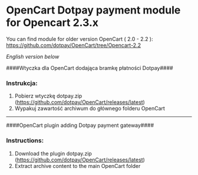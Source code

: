 OpenCart Dotpay payment module for Opencart 2.3.x
=====================
You can find module for older version OpenCart ( 2.0 - 2.2 ): https://github.com/dotpay/OpenCart/tree/Opencart-2.2

*English version below*

####Wtyczka dla OpenCart dodająca bramkę płatności Dotpay####

### Instrukcja: ###
1. Pobierz wtyczkę dotpay.zip (https://github.com/dotpay/OpenCart/releases/latest)
2. Wypakuj zawartość archiwum do głównego folderu OpenCart


---------------------------------------

####OpenCart plugin adding Dotpay payment gateway####

### Instructions: ###
1. Download the plugin dotpay.zip (https://github.com/dotpay/OpenCart/releases/latest)
2. Extract archive content to the main OpenCart folder
